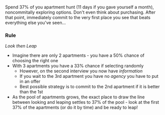 Spend 37% of you apartment hunt (11 days if you gave yourself a month), noncommitally exploring options. Don't even think about purchasing.
After that point, immediately commit to the very first place you see that beats everything else you've seen...
### Rule
_Look then Leap_

- Imagine there are only 2 apartments - you have a 50% chance of choosing the right one
- With 3 apartments you have a 33% chance if selecting randomly
    - However, on the second interview you now have _information_
    - If you wait to the 3rd apartment you have no _agency_ you have to put in an offer
    - Best possible strategy is to commit to the 2nd apartment if it is better than the 1st
- As the pool of apartments grows, the exact place to draw the line between looking and leaping settles to 37% of the pool - look at the first 37% of the apartments (or do it by time) and be ready to leap!